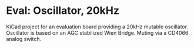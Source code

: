 # Eval: Oscillator, 20kHz

KiCad project for an evaluation board providing a 20kHz mutable oscillator. Oscillator is based on an AGC stabilized Wien Bridge. Muting via a CD4066 analog switch.
